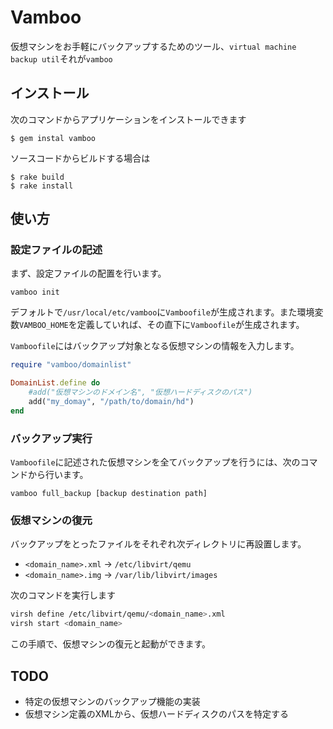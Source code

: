 # Vamboo

仮想マシンをお手軽にバックアップするためのツール、`virtual machine backup util`それが`vamboo`

## インストール

次のコマンドからアプリケーションをインストールできます

	$ gem instal vamboo

ソースコードからビルドする場合は

	$ rake build
	$ rake install


## 使い方

### 設定ファイルの記述

まず、設定ファイルの配置を行います。

	vamboo init

デフォルトで`/usr/local/etc/vamboo`に`Vamboofile`が生成されます。また環境変数`VAMBOO_HOME`を定義していれば、その直下に`Vamboofile`が生成されます。

`Vamboofile`にはバックアップ対象となる仮想マシンの情報を入力します。


```ruby
require "vamboo/domainlist" 

DomainList.define do 
	#add("仮想マシンのドメイン名", "仮想ハードディスクのパス")
	add("my_domay", "/path/to/domain/hd") 
end
```
### バックアップ実行

`Vamboofile`に記述された仮想マシンを全てバックアップを行うには、次のコマンドから行います。

	vamboo full_backup [backup destination path]

### 仮想マシンの復元

バックアップをとったファイルをそれぞれ次ディレクトリに再設置します。

 - `<domain_name>.xml` -> `/etc/libvirt/qemu`
 - `<domain_name>.img` -> `/var/lib/libvirt/images`

次のコマンドを実行します

```sh
virsh define /etc/libvirt/qemu/<domain_name>.xml
virsh start <domain_name>
```


この手順で、仮想マシンの復元と起動ができます。
## TODO

 - 特定の仮想マシンのバックアップ機能の実装
 - 仮想マシン定義のXMLから、仮想ハードディスクのパスを特定する